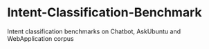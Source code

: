 # Intent-Classification-Benchmark
Intent classification benchmarks on Chatbot, AskUbuntu and WebApplication corpus

